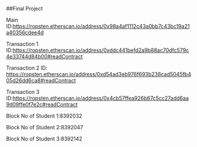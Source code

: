 ##Final Project



Main ID:https://ropsten.etherscan.io/address/0x98a4af1112c43a0bb7c43bc19a21a40356cdee4d


Transaction 1 ID:https://ropsten.etherscan.io/address/0xddc441befd2a9b88ac70dfc579c4e33744d84b00#readContract

Transaction 2 ID: https://ropsten.etherscan.io/address/0xd54ad3eb976f693b238cad5045fb405d26dd6ca8#readContract

Transaction 3 ID:https://ropsten.etherscan.io/address/0x4cb57ffea926b67c5cc27add6aa9d09ffe0f7e2c#readContract


Block No of Student 1:8392032


Block No of Student 2:8392047


Block No of Student 3:8392142

